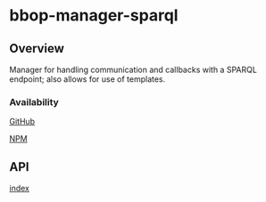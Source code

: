 # bbop-manager-sparql

## Overview

Manager for handling communication and callbacks with a SPARQL
endpoint; also allows for use of templates.

### Availability

[GitHub](https://github.com/berkeleybop/bbop-manager-sparql)

[NPM](https://www.npmjs.com/package/bbop-manager-sparql)

## API

[index](https://berkeleybop.github.io/bbop-manager-sparql/doc/index.html)
